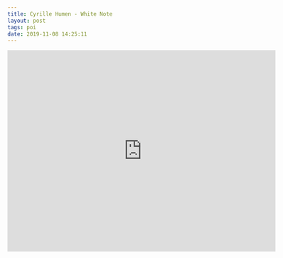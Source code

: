 ```yaml
---
title: Cyrille Humen - White Note
layout: post
tags: poi
date: 2019-11-08 14:25:11
---
```

<iframe width="603" height="452" src="https://www.youtube.com/embed/tuydIajb2cI" frameborder="0" allowfullscreen="true"></iframe>
